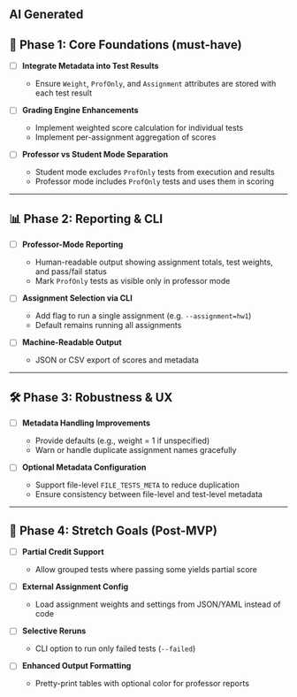 ## AI Generated

## 🎯 Phase 1: Core Foundations (must-have)
- [ ] **Integrate Metadata into Test Results**  
  - Ensure `Weight`, `ProfOnly`, and `Assignment` attributes are stored with each test result  

- [ ] **Grading Engine Enhancements**  
  - Implement weighted score calculation for individual tests  
  - Implement per-assignment aggregation of scores  

- [ ] **Professor vs Student Mode Separation**  
  - Student mode excludes `ProfOnly` tests from execution and results  
  - Professor mode includes `ProfOnly` tests and uses them in scoring  

---

## 📊 Phase 2: Reporting & CLI
- [ ] **Professor-Mode Reporting**  
  - Human-readable output showing assignment totals, test weights, and pass/fail status  
  - Mark `ProfOnly` tests as visible only in professor mode  

- [ ] **Assignment Selection via CLI**  
  - Add flag to run a single assignment (e.g. `--assignment=hw1`)  
  - Default remains running all assignments  

- [ ] **Machine-Readable Output**  
  - JSON or CSV export of scores and metadata  

---

## 🛠️ Phase 3: Robustness & UX
- [ ] **Metadata Handling Improvements**  
  - Provide defaults (e.g., weight = 1 if unspecified)  
  - Warn or handle duplicate assignment names gracefully  

- [ ] **Optional Metadata Configuration**  
  - Support file-level `FILE_TESTS_META` to reduce duplication  
  - Ensure consistency between file-level and test-level metadata  

---

## 🚀 Phase 4: Stretch Goals (Post-MVP)
- [ ] **Partial Credit Support**  
  - Allow grouped tests where passing some yields partial score  

- [ ] **External Assignment Config**  
  - Load assignment weights and settings from JSON/YAML instead of code  

- [ ] **Selective Reruns**  
  - CLI option to run only failed tests (`--failed`)  

- [ ] **Enhanced Output Formatting**  
  - Pretty-print tables with optional color for professor reports  

